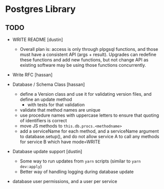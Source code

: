 # Postgres Library

## TODO

* WRITE README [dustin]
  * Overall plan is: access is only through plpgsql functions, and those must
    have a consistent API (args + result).  Upgrades can redefine these
    functions and add new functions, but not change API as existing software may
    be using those functions concurrently.

* Write RFC [hassan]

* Database / Schema Class [hassan]
  * define a Version class and use it for validating version files, and define an update method
    * with tests for that validation
  * validate that method names are unique
  * use procedure names with uppercase letters to ensure that quoting of identifiers is correct
  * move JS methods to `this.db.procs.<methodname>`
  * add a serviceName for each method, and a serviceName argument to database.setup(), and do not allow service A to call any methods for service B which have mode=WRITE

* Database update support [dustin]
  * Some way to run updates from `yarn` scripts (similar to `yarn dev:apply`)
  * Better way of handling logging during database update

* database user permissions, and a user per service

